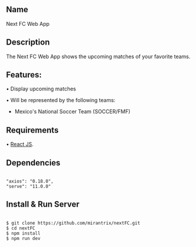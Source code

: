 ## Name

Next FC Web App


## Description

The Next FC Web App shows the upcoming matches of your favorite teams.


## Features:

• Display upcoming matches

• Will be represented by the following teams:
- Mexico's National Soccer Team (SOCCER/FMF)



## Requirements

• [React JS](https://reactjs.org/).



## Dependencies

```

"axios": "0.18.0",
"serve": "11.0.0"

```


## Install & Run Server

```

$ git clone https://github.com/mirantrix/nextFC.git
$ cd nextFC
$ npm install
$ npm run dev

```
